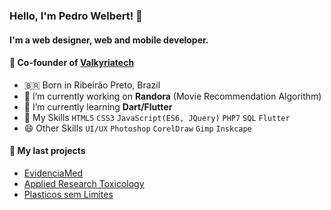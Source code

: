 ### Hello, I'm Pedro Welbert! 👋
#### I'm a web designer, web and mobile developer.

#### 💼 Co-founder of [Valkyriatech](https://github.com/Valkyria-tech)

- 🇧🇷  Born in Ribeirão Preto, Brazil
- 🔭 I’m currently working on **Randora** (Movie Recommendation Algorithm)
- 🌱 I’m currently learning **Dart/Flutter**
- 💬 My Skills <code>HTML5</code> <code>CSS3</code> <code>JavaScript(ES6, JQuery)</code> <code>PHP7</code> <code>SQL</code> <code>Flutter</code>
- 😄 Other Skills <code>UI/UX</code> <code>Photoshop</code> <code>CorelDraw</code> <code>Gimp</code> <code>Inskcape</code>

#### 🚀 My last projects

- [EvidenciaMed](http://evidenciamed.com.br)
- [Applied Research Toxicology](https://appliedrestoxicol.com)
- [Plasticos sem Limites](https://plasticossemlimites.com.br)
 


